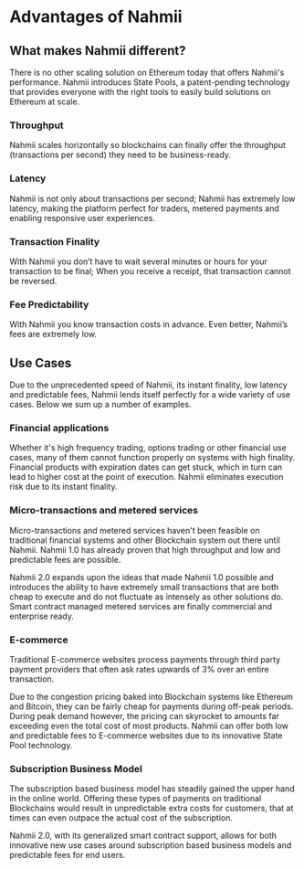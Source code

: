# Advantages of Nahmii

## What makes Nahmii different?

There is no other scaling solution on Ethereum today that offers Nahmii's performance. Nahmii introduces State Pools, a patent-pending technology that provides everyone with the right tools to easily build solutions on Ethereum at scale.

### Throughput

Nahmii scales horizontally so blockchains can finally offer the throughput \(transactions per second\) they need to be business-ready.

### Latency

Nahmii is not only about transactions per second; Nahmii has extremely low latency, making the platform perfect for traders, metered payments and enabling responsive user experiences.

### Transaction Finality

With Nahmii you don’t have to wait several minutes or hours for your transaction to be final; When you receive a receipt, that transaction cannot be reversed.

### Fee Predictability

With Nahmii you know transaction costs in advance. Even better, Nahmii’s fees are extremely low.

## Use Cases

Due to the unprecedented speed of Nahmii, its instant finality, low latency and predictable fees, Nahmii lends itself perfectly for a wide variety of use cases. Below we sum up a number of examples.

### Financial applications

Whether it's high frequency trading, options trading or other financial use cases, many of them cannot function properly on systems with high finality. Financial products with expiration dates can get stuck, which in turn can lead to higher cost at the point of execution. Nahmii eliminates execution risk due to its instant finality.

### Micro-transactions and metered services

Micro-transactions and metered services haven't been feasible on traditional financial systems and other Blockchain system out there until Nahmii. Nahmii 1.0 has already proven that high throughput and low and predictable fees are possible. 

Nahmii 2.0 expands upon the ideas that made Nahmii 1.0 possible and introduces the ability to have extremely small transactions that are both cheap to execute and do not fluctuate as intensely as other solutions do. Smart contract managed metered services are finally commercial and enterprise ready.

### E-commerce

Traditional E-commerce websites process payments through third party payment providers that often ask rates upwards of 3% over an entire transaction. 

Due to the congestion pricing baked into Blockchain systems like Ethereum and Bitcoin, they can be fairly cheap for payments during off-peak periods. During peak demand however, the pricing can skyrocket to amounts far exceeding even the total cost of most products. Nahmii can offer both low and predictable fees to E-commerce websites due to its innovative State Pool technology.

### Subscription Business Model

The subscription based business model has steadily gained the upper hand in the online world. Offering these types of payments on traditional Blockchains would result in unpredictable extra costs for customers, that at times can even outpace the actual cost of the subscription.

Nahmii 2.0, with its generalized smart contract support, allows for both innovative new use cases around subscription based business models and predictable fees for end users.





